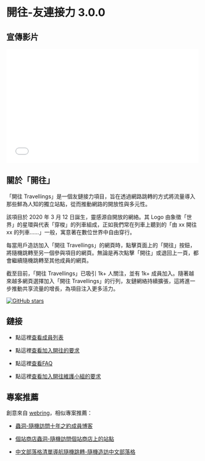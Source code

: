 # 開往-友連接力 3.0.0

## 宣傳影片

<iframe src="//player.bilibili.com/player.html?aid=924428846&bvid=BV17T4y1t7bD&cid=1423471734&p=1" scrolling="no" border="0" frameborder="no" framespacing="0" allowfullscreen="true" width="100%" height="300px"> </iframe>

## 關於「開往」

「開往 Travellings」是一個友鏈接力項目，旨在透過網路跳轉的方式將流量導入那些鮮為人知的獨立站點，從而推動網路的開放性與多元性。

該項目於 2020 年 3 月 12 日誕生，靈感源自開放的網絡。其 Logo 由象徵「世界」的星環與代表「穿梭」的列車組成，正如我們常在列車上聽到的「由 xx 開往 xx 的列車……」一般，寓意著在數位世界中自由穿行。

每當用戶造訪加入「開往 Travellings」的網頁時，點擊頁面上的「開往」按鈕，將隨機跳轉至另一個參與項目的網頁。無論是再次點擊「開往」或退回上一頁，都會繼續隨機跳轉至其他成員的網頁。

截至目前，「開往 Travellings」已吸引 1k+ 人關注，並有 1k+ 成員加入。隨著越來越多網頁選擇加入「開往 Travellings」的行列，友鏈網絡持續擴張，這將進一步推動共享流量的增長，為項目注入更多活力。

[![GitHub stars](https://img.shields.io/github/stars/travellings-link/travellings?style=social)](https://github.com/travellings-link/travellings/stargazers)

## 鏈接

- 點這裡[查看成員列表](https://list.travellings.cn)

- 點這裡[查看加入開往的要求](https://www.travellings.cn/zh_TW/docs/join)

- 點這裡[查看FAQ](https://www.travellings.cn/zh_TW/docs/qa)

- 點這裡[查看加入開往維護小組的要求](https://www.travellings.cn/zh_TW/docs/toyou)

## 專案推薦

創意來自 [webring](https://github.com/XXIIVV/webring)，相似專案推薦：

- [蟲洞-隨機訪問十年之約成員博客](https://www.foreverblog.cn/notice/16.html)

- [個站商店蟲洞-隨機訪問個站商店上的站點](https://storeweb.cn/s/1818)

- [中文部落格清單導航隨機跳轉-隨機造訪中文部落格](https://zhblogs.ohyee.cc/go)
